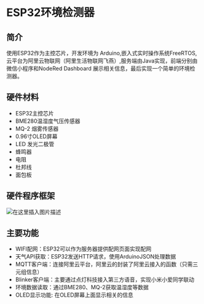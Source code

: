 ﻿# ESP32环境检测器
## 简介
使用ESP32作为主控芯片，开发环境为 Arduino,嵌入式实时操作系统FreeRTOS,云平台为阿里云物联网（阿里生活物联网飞燕）,服务端由Java实现，前端分别由微信小程序和NodeRed Dashboard 展示相关信息，最后实现一个简单的环境检测器。
## 硬件材料
* ESP32主控芯片
* BME280温湿度气压传感器
* MQ-2 烟雾传感器
* 0.96寸OLED屏幕
* LED 发光二极管
* 蜂鸣器
* 电阻
* 杜邦线
* 面包板
## 硬件程序框架
![在这里插入图片描述](https://img-blog.csdnimg.cn/20201230183740316.png)
## 主要功能
* WIFI配网：ESP32可以作为服务器提供配网页面实现配网
* 天气API获取：ESP32发送HTTP请求，使用ArduinoJSON处理数据
* MQTT客户端：连接阿里云平台，阿里云的封装了阿里云接入的函数（只需三元组信息）
* Blinker客户端：主要通过点灯科技接入第三方语音，实现小米小爱同学联动
* 环境数据读取：通过BME280、MQ-2获取温湿度等数据
* OLED显示功能: 在OLED屏幕上面显示相关的信息

